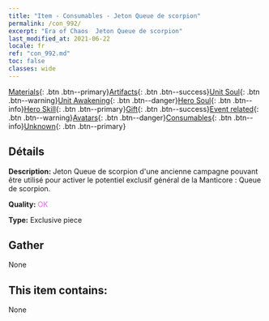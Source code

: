 ```yaml
---
title: "Item - Consumables - Jeton Queue de scorpion"
permalink: /con_992/
excerpt: "Era of Chaos  Jeton Queue de scorpion"
last_modified_at: 2021-06-22
locale: fr
ref: "con_992.md"
toc: false
classes: wide
---
```

 [Materials](/ItemsFR/){: .btn .btn--primary}[Artifacts](/ItemsFR/Artifacts/){: .btn .btn--success}[Unit Soul](/ItemsFR/UnitSoul/){: .btn .btn--warning}[Unit Awakening](/ItemsFR/UnitAwakening/){: .btn .btn--danger}[Hero Soul](/ItemsFR/HeroSoul/){: .btn .btn--info}[Hero Skill](/ItemsFR/HeroSkill/){: .btn .btn--primary}[Gift](/ItemsFR/Gift/){: .btn .btn--success}[Event related](/ItemsFR/Events/){: .btn .btn--warning}[Avatars](/ItemsFR/Avatars/){: .btn .btn--danger}[Consumables](/ItemsFR/Consumables/){: .btn .btn--info}[Unknown](/ItemsFR/Unknown/){: .btn .btn--primary}

## Détails
 **Description:** Jeton Queue de scorpion d'une ancienne campagne pouvant être utilisé pour activer le potentiel exclusif général de la Manticore : Queue de scorpion.

 **Quality:** <span style="color: #DA70D6">OK</span>

 **Type:** Exclusive piece

## Gather

  None

## This item contains:

  None

